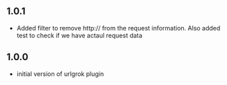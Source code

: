 ## 1.0.1
 - Added filter to remove http://<ip address> from the request information. Also added test to check if we have actaul request data
## 1.0.0
 - initial version of urlgrok plugin
